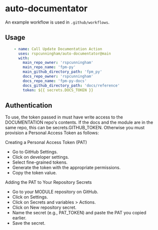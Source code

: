 # auto-documentator

An example workflow is used in `.github/workflows`. 

## Usage

```yaml
    - name: Call Update Documentation Action
      uses: rspcunningham/auto-documentator@main
      with:
        main_repo_owner: 'rspcunningham'
        main_repo_name: 'fpm-py'
        main_github_directory_path: 'fpm_py'
        docs_repo_owner: 'rspcunningham'
        docs_repo_name: 'fpm-py-docs'
        docs_github_directory_path: 'docs/reference'
        token: ${{ secrets.DOCS_TOKEN }}
```

## Authentication

To use, the token passed in must have write access to the DOCUMENTATION repo's contents. If the docs and the module are in the same repo, this can be secrets.GITHUB_TOKEN. Otherwise you must provision a Personal Access Token as follows: 

Creating a Personal Access Token (PAT)

- Go to GitHub Settings.
- Click on developer settings.
- Select fine-grained tokens.
- Generate the token with the appropriate permissions. 
- Copy the token value. 

Adding the PAT to Your Repository Secrets

- Go to your MODULE repository on GitHub.
- Click on Settings.
- Click on Secrets and variables > Actions.
- Click on New repository secret.
- Name the secret (e.g., PAT_TOKEN) and paste the PAT you copied earlier.
- Save the secret.
